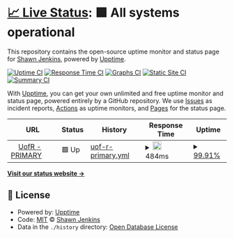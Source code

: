 # [📈 Live Status](https://jenkshaw.github.io/upptime): <!--live status--> **🟩 All systems operational**

This repository contains the open-source uptime monitor and status page for [Shawn Jenkins](https://www.shawnjenkins.com/), powered by [Upptime](https://github.com/upptime/upptime).

[![Uptime CI](https://github.com/jenkshaw/upptime/workflows/Uptime%20CI/badge.svg)](https://github.com/jenkshaw/upptime/actions?query=workflow%3A%22Uptime+CI%22)
[![Response Time CI](https://github.com/jenkshaw/upptime/workflows/Response%20Time%20CI/badge.svg)](https://github.com/jenkshaw/upptime/actions?query=workflow%3A%22Response+Time+CI%22)
[![Graphs CI](https://github.com/jenkshaw/upptime/workflows/Graphs%20CI/badge.svg)](https://github.com/jenkshaw/upptime/actions?query=workflow%3A%22Graphs+CI%22)
[![Static Site CI](https://github.com/jenkshaw/upptime/workflows/Static%20Site%20CI/badge.svg)](https://github.com/jenkshaw/upptime/actions?query=workflow%3A%22Static+Site+CI%22)
[![Summary CI](https://github.com/jenkshaw/upptime/workflows/Summary%20CI/badge.svg)](https://github.com/jenkshaw/upptime/actions?query=workflow%3A%22Summary+CI%22)

With [Upptime](https://upptime.js.org), you can get your own unlimited and free uptime monitor and status page, powered entirely by a GitHub repository. We use [Issues](https://github.com/jenkshaw/upptime/issues) as incident reports, [Actions](https://github.com/jenkshaw/upptime/actions) as uptime monitors, and [Pages](https://jenkshaw.github.io/upptime) for the status page.

<!--start: status pages-->
<!-- This summary is generated by Upptime (https://github.com/upptime/upptime) -->
<!-- Do not edit this manually, your changes will be overwritten -->
<!-- prettier-ignore -->
| URL | Status | History | Response Time | Uptime |
| --- | ------ | ------- | ------------- | ------ |
| <img alt="" src="https://favicons.githubusercontent.com/www.uregina.ca" height="13"> [UofR - PRIMARY](https://www.uregina.ca) | 🟩 Up | [uof-r-primary.yml](https://github.com/jenkshaw/uofr-monitoring/commits/HEAD/history/uof-r-primary.yml) | <details><summary><img alt="Response time graph" src="./graphs/uof-r-primary/response-time-week.png" height="20"> 484ms</summary><br><a href="https://jenkshaw.github.io/upptime/history/uof-r-primary"><img alt="Response time 391" src="https://img.shields.io/endpoint?url=https%3A%2F%2Fraw.githubusercontent.com%2Fjenkshaw%2Fuofr-monitoring%2FHEAD%2Fapi%2Fuof-r-primary%2Fresponse-time.json"></a><br><a href="https://jenkshaw.github.io/upptime/history/uof-r-primary"><img alt="24-hour response time 321" src="https://img.shields.io/endpoint?url=https%3A%2F%2Fraw.githubusercontent.com%2Fjenkshaw%2Fuofr-monitoring%2FHEAD%2Fapi%2Fuof-r-primary%2Fresponse-time-day.json"></a><br><a href="https://jenkshaw.github.io/upptime/history/uof-r-primary"><img alt="7-day response time 484" src="https://img.shields.io/endpoint?url=https%3A%2F%2Fraw.githubusercontent.com%2Fjenkshaw%2Fuofr-monitoring%2FHEAD%2Fapi%2Fuof-r-primary%2Fresponse-time-week.json"></a><br><a href="https://jenkshaw.github.io/upptime/history/uof-r-primary"><img alt="30-day response time 365" src="https://img.shields.io/endpoint?url=https%3A%2F%2Fraw.githubusercontent.com%2Fjenkshaw%2Fuofr-monitoring%2FHEAD%2Fapi%2Fuof-r-primary%2Fresponse-time-month.json"></a><br><a href="https://jenkshaw.github.io/upptime/history/uof-r-primary"><img alt="1-year response time 391" src="https://img.shields.io/endpoint?url=https%3A%2F%2Fraw.githubusercontent.com%2Fjenkshaw%2Fuofr-monitoring%2FHEAD%2Fapi%2Fuof-r-primary%2Fresponse-time-year.json"></a></details> | <details><summary><a href="https://jenkshaw.github.io/upptime/history/uof-r-primary">99.91%</a></summary><a href="https://jenkshaw.github.io/upptime/history/uof-r-primary"><img alt="All-time uptime 99.83%" src="https://img.shields.io/endpoint?url=https%3A%2F%2Fraw.githubusercontent.com%2Fjenkshaw%2Fuofr-monitoring%2FHEAD%2Fapi%2Fuof-r-primary%2Fuptime.json"></a><br><a href="https://jenkshaw.github.io/upptime/history/uof-r-primary"><img alt="24-hour uptime 99.40%" src="https://img.shields.io/endpoint?url=https%3A%2F%2Fraw.githubusercontent.com%2Fjenkshaw%2Fuofr-monitoring%2FHEAD%2Fapi%2Fuof-r-primary%2Fuptime-day.json"></a><br><a href="https://jenkshaw.github.io/upptime/history/uof-r-primary"><img alt="7-day uptime 99.91%" src="https://img.shields.io/endpoint?url=https%3A%2F%2Fraw.githubusercontent.com%2Fjenkshaw%2Fuofr-monitoring%2FHEAD%2Fapi%2Fuof-r-primary%2Fuptime-week.json"></a><br><a href="https://jenkshaw.github.io/upptime/history/uof-r-primary"><img alt="30-day uptime 99.55%" src="https://img.shields.io/endpoint?url=https%3A%2F%2Fraw.githubusercontent.com%2Fjenkshaw%2Fuofr-monitoring%2FHEAD%2Fapi%2Fuof-r-primary%2Fuptime-month.json"></a><br><a href="https://jenkshaw.github.io/upptime/history/uof-r-primary"><img alt="1-year uptime 99.83%" src="https://img.shields.io/endpoint?url=https%3A%2F%2Fraw.githubusercontent.com%2Fjenkshaw%2Fuofr-monitoring%2FHEAD%2Fapi%2Fuof-r-primary%2Fuptime-year.json"></a></details>

<!--end: status pages-->

[**Visit our status website →**](https://jenkshaw.github.io/uofr-monitoring)

## 📄 License

- Powered by: [Upptime](https://github.com/upptime/upptime)
- Code: [MIT](./LICENSE) © [Shawn Jenkins](https://www.shawnjenkins.com/)
- Data in the `./history` directory: [Open Database License](https://opendatacommons.org/licenses/odbl/1-0/)
